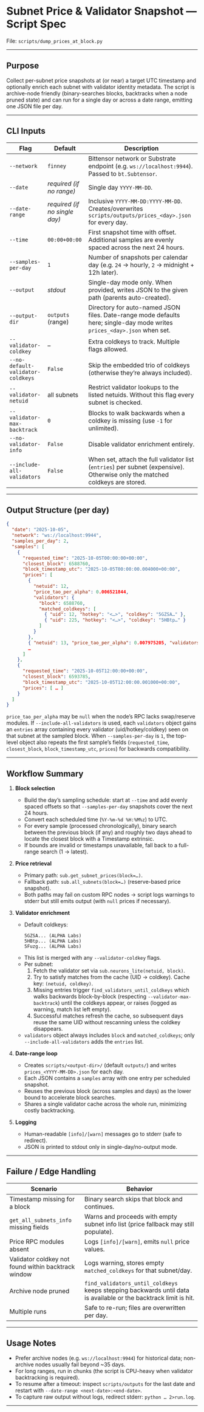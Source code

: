 # Subnet Price & Validator Snapshot — Script Spec

File: `scripts/dump_prices_at_block.py`

---

## Purpose
Collect per-subnet price snapshots at (or near) a target UTC timestamp and
optionally enrich each subnet with validator identity metadata. The script is
archive-node friendly (binary-searches blocks, backtracks when a node pruned
state) and can run for a single day or across a date range, emitting one JSON
file per day.

---

## CLI Inputs
| Flag | Default | Description |
|------|---------|-------------|
| `--network` | `finney` | Bittensor network or Substrate endpoint (e.g. `ws://localhost:9944`). Passed to `bt.Subtensor`. |
| `--date` | _required (if no range)_ | Single day `YYYY-MM-DD`. |
| `--date-range` | _required (if no single day)_ | Inclusive `YYYY-MM-DD:YYYY-MM-DD`. Creates/overwrites `scripts/outputs/prices_<day>.json` for every day. |
| `--time` | `00:00+00:00` | First snapshot time with offset. Additional samples are evenly spaced across the next 24 hours. |
| `--samples-per-day` | `1` | Number of snapshots per calendar day (e.g. `24` → hourly, `2` → midnight + 12h later). |
| `--output` | _stdout_ | Single-day mode only. When provided, writes JSON to the given path (parents auto-created). |
| `--output-dir` | `outputs` (range) | Directory for auto-named JSON files. Date-range mode defaults here; single-day mode writes `prices_<day>.json` when set. |
| `--validator-coldkey` | – | Extra coldkeys to track. Multiple flags allowed. |
| `--no-default-validator-coldkeys` | `False` | Skip the embedded trio of coldkeys (otherwise they’re always included). |
| `--validator-netuid` | all subnets | Restrict validator lookups to the listed netuids. Without this flag every subnet is checked. |
| `--validator-max-backtrack` | `0` | Blocks to walk backwards when a coldkey is missing (use `-1` for unlimited). |
| `--no-validator-info` | `False` | Disable validator enrichment entirely. |
| `--include-all-validators` | `False` | When set, attach the full validator list (`entries`) per subnet (expensive). Otherwise only the matched coldkeys are stored. |

---

## Output Structure (per day)
```json
{
  "date": "2025-10-05",
  "network": "ws://localhost:9944",
  "samples_per_day": 2,
  "samples": [
    {
      "requested_time": "2025-10-05T00:00:00+00:00",
      "closest_block": 6588760,
      "block_timestamp_utc": "2025-10-05T00:00:00.004000+00:00",
      "prices": [
        {
          "netuid": 12,
          "price_tao_per_alpha": 0.006521844,
          "validators": {
            "block": 6588760,
            "matched_coldkeys": [
              { "uid": 12, "hotkey": "<…>", "coldkey": "5GZSA…" },
              { "uid": 225, "hotkey": "<…>", "coldkey": "5HBtp…" }
            ]
          }
        },
        { "netuid": 13, "price_tao_per_alpha": 0.007975205, "validators": { … } },
        …
      ]
    },
    {
      "requested_time": "2025-10-05T12:00:00+00:00",
      "closest_block": 6593785,
      "block_timestamp_utc": "2025-10-05T12:00:00.001000+00:00",
      "prices": [ … ]
    }
  ]
}
```
`price_tao_per_alpha` may be `null` when the node’s RPC lacks swap/reserve
modules. If `--include-all-validators` is used, each `validators` object gains
an `entries` array containing every validator (uid/hotkey/coldkey) seen on that
subnet at the sampled block. When `--samples-per-day` is `1`, the top-level
object also repeats the first sample’s fields (`requested_time`, `closest_block`,
`block_timestamp_utc`, `prices`) for backwards compatibility.

---

## Workflow Summary

1. **Block selection**
   - Build the day’s sampling schedule: start at `--time` and add evenly spaced
     offsets so that `--samples-per-day` snapshots cover the next 24 hours.
   - Convert each scheduled time (`%Y-%m-%d %H:%M%z`) to UTC.
   - For every sample (processed chronologically), binary search between the
     previous block (if any) and roughly two days ahead to locate the closest
     block with a Timestamp extrinsic.
   - If bounds are invalid or timestamps unavailable, fall back to a full-range
     search (1 → latest).

2. **Price retrieval**
   - Primary path: `sub.get_subnet_prices(block=…)`.
   - Fallback path: `sub.all_subnets(block=…)` (reserve-based price snapshot).
   - Both paths may fail on custom RPC nodes → script logs warnings to stderr
     but still emits output (with `null` prices if necessary).

3. **Validator enrichment**
   - Default coldkeys:
     ```
     5GZSA... (ALPHA Labs)
     5HBtp... (ALPHA Labs)
     5Fuzg... (ALPHA Labs)
     ```
   - This list is merged with any `--validator-coldkey` flags.
   - Per subnet:
     1. Fetch the validator set via `sub.neurons_lite(netuid, block)`.
     2. Try to satisfy matches from the cache (UID → coldkey). Cache key: `(netuid, coldkey)`.
     3. Missing entries trigger `find_validators_until_coldkeys` which walks
        backwards block-by-block (respecting `--validator-max-backtrack`) until
        the coldkeys appear, or raises (logged as warning, match list left empty).
     4. Successful matches refresh the cache, so subsequent days reuse the same
        UID without rescanning unless the coldkey disappears.
   - `validators` object always includes `block` and `matched_coldkeys`; only
     `--include-all-validators` adds the `entries` list.

4. **Date-range loop**
   - Creates `scripts/<output-dir>/` (default `outputs/`) and writes
     `prices_<YYYY-MM-DD>.json` for each day.
   - Each JSON contains a `samples` array with one entry per scheduled snapshot.
   - Reuses the previous block (across samples and days) as the lower bound to
     accelerate block searches.
   - Shares a single validator cache across the whole run, minimizing costly
     backtracking.

5. **Logging**
   - Human-readable `[info]/[warn]` messages go to stderr (safe to redirect).
   - JSON is printed to stdout only in single-day/no-output mode.

---

## Failure / Edge Handling
| Scenario | Behavior |
|----------|----------|
| Timestamp missing for a block | Binary search skips that block and continues. |
| `get_all_subnets_info` missing fields | Warns and proceeds with empty subnet info list (price fallback may still populate). |
| Price RPC modules absent | Logs `[info]/[warn]`, emits `null` price values. |
| Validator coldkey not found within backtrack window | Logs warning, stores empty `matched_coldkeys` for that subnet/day. |
| Archive node pruned | `find_validators_until_coldkeys` keeps stepping backwards until data is available or the backtrack limit is hit. |
| Multiple runs | Safe to re-run; files are overwritten per day. |

---

## Usage Notes
- Prefer archive nodes (e.g. `ws://localhost:9944`) for historical data; non-
  archive nodes usually fail beyond ~35 days.
- For long ranges, run in chunks (the script is CPU-heavy when validator
  backtracking is required).
- To resume after a timeout: inspect `scripts/outputs` for the last date and
  restart with `--date-range <next-date>:<end-date>`.
- To capture raw output without logs, redirect stderr:
  `python … 2>run.log`.

---
